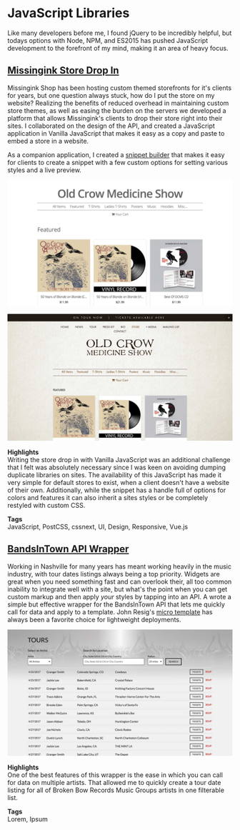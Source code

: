# JavaScript Libraries

Like many developers before me, I found jQuery to be incredibly helpful, but todays options with Node, NPM, and ES2015 has pushed JavaScript development to the forefront of my mind, making it an area of heavy focus.

## [Missingink Store Drop In](https://shop.missingink.com/crowmedicine)

Missingink Shop has been hosting custom themed storefronts for it's clients for years, but one question always stuck, how do I put the store on my website?  Realizing the benefits of reduced overhead in maintaining custom store themes, as well as easing the burden on the servers we developed a platform that allows Missingink's clients to drop their store right into their sites.  I collaborated on the design of the API, and created a JavaScript application in Vanilla JavaScript that makes it easy as a copy and paste to embed a store in a website.

As a companion application, I created a [snippet builder](http://mi-script-builder.brkstn-dev.com/) that makes it easy for clients to create a snippet with a few custom options for setting various styles and a live preview.

<div class="image-grid half">
    <p><img src="/assets/images/projects/missinginkshop.jpg"/></p>
    <p><img src="/assets/images/projects/old-crow-site-merch.jpg"/></p>
</div>

__Highlights__  
Writing the store drop in with Vanilla JavaScript was an additional challenge that I felt was absolutely necessary since I was keen on avoiding dumping duplicate libraries on sites.  The availability of this JavaScript has made it very simple for default stores to exist, when a client doesn't have a website of their own.  Additionally, while the snippet has a handle full of options for colors and features it can also inherit a sites styles or be completely restyled with custom CSS.

__Tags__  
JavaScript, PostCSS, cssnext, UI, Design, Responsive, Vue.js

## [BandsInTown API Wrapper](https://www.npmjs.com/package/bandsintown-events)

Working in Nashville for many years has meant working heavily in the music industry, with tour dates listings always being a top priority.  Widgets are great when you need something fast and can overlook their, all too common inability to integrate well with a site, but what's the point when you can get custom markup and then apply _your_ styles by tapping into an API.  A wrote a simple but effective wrapper for the BandsInTown API that lets me quickly call for data and apply to a template.  John Resig's [micro template](https://johnresig.com/blog/javascript-micro-templating/) has always been a favorite choice for lightweight deployments.

<div class="image-grid">
    <p><img src="/assets/images/projects/bbr-tour.jpg"/></p>
</div>

__Highlights__  
One of the best features of this wrapper is the ease in which you can call for data on multiple artists.  That allowed me to quickly create a tour date listing for all of Broken Bow Records Music Groups artists in one filterable list.

__Tags__  
Lorem, Ipsum
